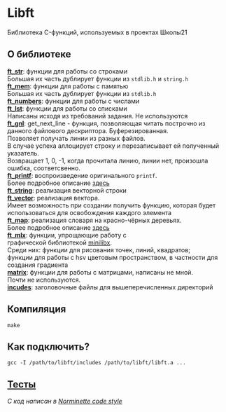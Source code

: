 # Libft

Библиотека C-функций, используемых в проектах Школы21

## О библиотеке
**[ft_str](https://github.com/liftchampion/libft/tree/master/ft_str)**: функции для работы со строками  
Большая их часть дублирует функции из `stdlib.h` и `string.h`  
**[ft_mem](https://github.com/liftchampion/libft/tree/master/ft_mem)**: функции для работы с памятью  
Большая их часть дублирует функции из `stdlib.h`  
**[ft_numbers](https://github.com/liftchampion/libft/tree/master/ft_numbers)**: функции для работы с числами  
**[ft_lst](https://github.com/liftchampion/libft/tree/master/ft_lst)**: функции для работы со списками  
Написаны исходя из требований задания. Не используются  
**[ft_gnl](https://github.com/liftchampion/libft/tree/master/ft_gnl)**: get_next_line - функция,
позволяющая читать построчно из данного файлового дескриптора. Буферезированная.  
Позволяет получать линии из разных файлов.  
В случае успеха аллоцирует строку и перезаписывает ей полученный указатель.  
Возвращает 1, 0, -1, когда прочитала линию, линии нет, произошла ошибка, соответсвенно.   
**[ft_printf](https://github.com/liftchampion/libft/tree/master/ft_printf)**: воспроизведение оригинального `printf`.  
Более подробное описание [здесь](https://github.com/liftchampion/ft_printf/blob/master/README.md)  
**[ft_string](https://github.com/liftchampion/libft/tree/master/ft_string)**: реализация векторной строки  
**[ft_vector](https://github.com/liftchampion/libft/tree/master/ft_vector)**: реализация вектора.  
Имеет возможность при создании получить функцию, которая будет использоваться для освобождения каждого элемента  
**[ft_map](https://github.com/liftchampion/libft/tree/master/ft_map)**: реализация словаря на красно-чёрных деревьях.  
Более подробное описание [здесь](https://github.com/liftchampion/rb_tree/blob/master/README.md)  
**[ft_mlx](https://github.com/liftchampion/libft/tree/master/ft_mlx)**: функции, упрощающие работу с  
графической библиотекой [minilibx](https://github.com/liftchampion/minilibx).  
Среди них: функции для рисования точек, линий, квадратов;  
функции для работы с hsv цветовым пространством, в частности для создания градиента  
**[matrix](https://github.com/liftchampion/libft/tree/master/matrix)**: функции для работы с матрицами, написаны не мной.  
Почти не используются.  
**[incudes](https://github.com/liftchampion/libft/tree/master/includes)**: заголовочные файлы для вышеперечисленных директорий

## Компиляция  
`make`

## Как подключить?  
`gcc -I /path/to/libft/includes /path/to/libft/libft.a ...`

## [Тесты](https://bitbucket.org/liftchampion/42_school_libft_main/src/master/main.c)



*C код написан в [Norminette code style](https://github.com/liftchampion/Norminette)*
